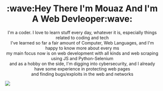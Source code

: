 


<h1 align="center">
:wave:Hey There I'm Mouaz And I'm A Web Devleoper:wave:</h1>
<p align="center" >I'm a coder. I love to learn stuff every day, whatever it is, especially things related to coding and tech<br>
I've learned so far a fair amount of Computer, Web Languages, and I'm happy to know more about every ms<br>
my main focus now is on web development with all kinds and web scraping using JS and Python-Selenium<br>
and as a hobby on the side, I'm digging into cybersecurity, and I already have some experience in protecting web pages<br> and finding bugs/exploits in the web and networks</p>

<img align="center" src="https://github-readme-stats.vercel.app/api/?username=mtabanja&theme=radical" />
